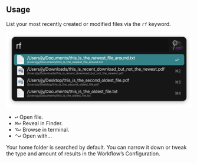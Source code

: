 ## Usage

List your most recently created or modified files via the `rf` keyword.

![Alfred search for rf](images/rf.png)

* <kbd>↩</kbd> Open file.
* <kbd>⌘</kbd><kbd>↩</kbd> Reveal in Finder.
* <kbd>⌥</kbd><kbd>↩</kbd> Browse in terminal.
* <kbd>⌃</kbd><kbd>↩</kbd> Open with…

Your home folder is searched by default. You can narrow it down or tweak the type and amount of results in the Workflow’s Configuration.
